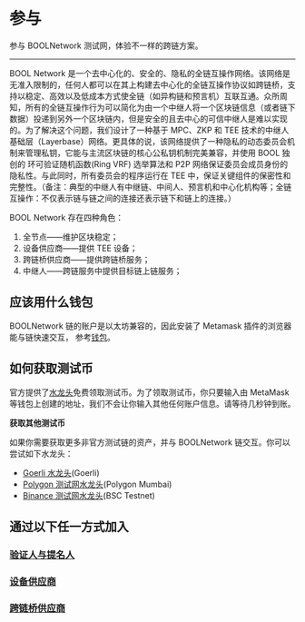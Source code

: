 # 参与

参与 BOOLNetwork 测试网，体验不一样的跨链方案。

---

BOOL Network 是一个去中心化的、安全的、隐私的全链互操作网络。该网络是无准入限制的，任何人都可以在其上构建去中心化的全链互操作协议如跨链桥，支持以稳定、高效以及低成本方式使全链（如异构链和预言机）互联互通。众所周知，所有的全链互操作行为可以简化为由一个中继人将一个区块链信息（或者链下数据）投递到另外一个区块链内，但是安全的且去中心的可信中继人是难以实现的。为了解决这个问题，我们设计了一种基于 MPC、ZKP 和 TEE 技术的中继人基础层（Layerbase）网络。更具体的说，该网络提供了一种隐私的动态委员会机制来管理私钥，它能与主流区块链的核心公私钥机制完美兼容，并使用 BOOL 独创的 环可验证随机函数(Ring VRF) 选举算法和 P2P 网络保证委员会成员身份的隐私性。与此同时，所有委员会的程序运行在 TEE 中，保证关键组件的保密性和完整性。（备注：典型的中继人有中继链、中间人、预言机和中心化机构等；全链互操作：不仅表示链与链之间的连接还表示链下和链上的连接。）

BOOL Network 存在四种角色：

1. 全节点——维护区块稳定；
2. 设备供应商——提供 TEE 设备；
3. 跨链桥供应商——提供跨链桥服务；
4. 中继人——跨链服务中提供目标链上链服务；

## 应该用什么钱包

BOOLNetwork 链的账户是以太坊兼容的，因此安装了 Metamask 插件的浏览器能与链快速交互， 参考[钱包](/tools/wallet)。

## 如何获取测试币

官方提供了[水龙头](https://faucet.bool.network/)免费领取测试币。为了领取测试币，你只要输入由 MetaMask 等钱包上创建的地址，我们不会让你输入其他任何账户信息。请等待几秒钟到账。

**获取其他测试币**

如果你需要获取更多非官方测试链的资产，并与 BOOLNetwork 链交互。你可以尝试如下水龙头：

- [Goerli 水龙头](https://goerli-faucet.mudit.blog)(Goerli)
- [Polygon 测试网水龙头](https://faucet.polygon.technology/)(Polygon Mumbai)
- [Binance 测试网水龙头](https://testnet.binance.org/faucet-smart)(BSC Testnet)

## 通过以下任一方式加入

### [验证人与提名人](/testnet/staking)

### [设备供应商](/testnet/device-provider)

### [跨链桥供应商](/testnet/bridge-provider)
